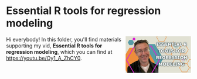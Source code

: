# Essential R tools for regression modeling
[<img src="broom thumb new.png" align="right" height="100" />](<https://youtu.be/Oy1_A_ZhCY0>)

Hi everybody! In this folder, you'll find materials supporting my vid, **Essential R tools for regression modeling**, which you can find at <https://youtu.be/Oy1_A_ZhCY0>. 

